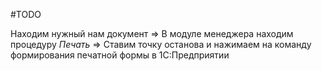 #TODO 

Находим нужный нам документ => В модуле менеджера находим процедуру *Печать* => Ставим точку останова и нажимаем на команду формирования печатной формы в 1С:Предприятии